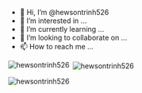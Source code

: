 - 👋 Hi, I’m @hewsontrinh526
- 👀 I’m interested in ...
- 🌱 I’m currently learning ...
- 💞️ I’m looking to collaborate on ...
- 📫 How to reach me ...

<!---
hewsontrinh526/hewsontrinh526 is a ✨ special ✨ repository because its `README.md` (this file) appears on your GitHub profile.
You can click the Preview link to take a look at your changes.
--->

<p><img align="left" src="https://github-readme-stats.vercel.app/api/top-langs?username=hewsontrinh526&show_icons=true&locale=en&layout=compact" alt="hewsontrinh526" /></p>

<p>&nbsp;<img align="center" src="https://github-readme-stats.vercel.app/api?username=hewsontrinh526&show_icons=true&locale=en" alt="hewsontrinh526" /></p>

<p><img align="center" src="https://github-readme-streak-stats.herokuapp.com/?user=hewsontrinh526&" alt="hewsontrinh526" /></p>
